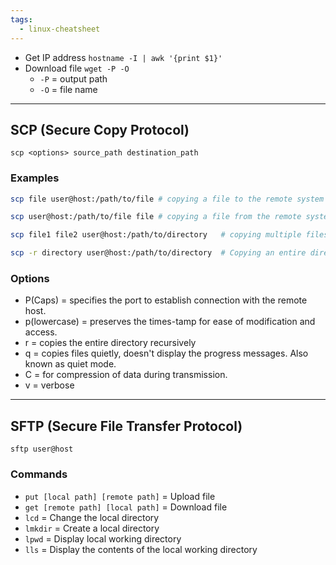 ```yaml
---
tags:
  - linux-cheatsheet
---
```

- Get IP address `hostname -I | awk '{print $1}'`
- Download file `wget -P -O`
  - `-P` = output path
  - `-O` = file name

---

## SCP (Secure Copy Protocol)

`scp <options> source_path destination_path`

### Examples

```bash
scp file user@host:/path/to/file # copying a file to the remote system

scp user@host:/path/to/file file # copying a file from the remote system

scp file1 file2 user@host:/path/to/directory   # copying multiple files

scp -r directory user@host:/path/to/directory  # Copying an entire directory
```

### Options

- P(Caps) = specifies the port to establish connection with the remote host.
- p(lowercase) = preserves the times-tamp for ease of modification and access.
- r = copies the entire directory recursively
- q = copies files quietly, doesn't display the progress messages. Also known as quiet mode.
- C = for compression of data during transmission.
- v = verbose

---

## SFTP (Secure File Transfer Protocol)

`sftp user@host`

### Commands

- `put [local path] [remote path]` = Upload file
- `get [remote path] [local path]` = Download file
- `lcd` = Change the local directory
- `lmkdir` = Create a local directory
- `lpwd` = Display local working directory
- `lls` = Display the contents of the local working directory

